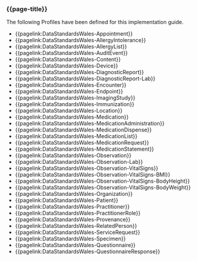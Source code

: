 ### {{page-title}}

The following Profiles have been defined for this implementation guide.
* {{pagelink:DataStandardsWales-Appointment}}
* {{pagelink:DataStandardsWales-AllergyIntolerance}}
* {{pagelink:DataStandardsWales-AllergyList}}
* {{pagelink:DataStandardsWales-AuditEvent}}
* {{pagelink:DataStandardsWales-Content}}
* {{pagelink:DataStandardsWales-Device}}
* {{pagelink:DataStandardsWales-DiagnosticReport}}
* {{pagelink:DataStandardsWales-DiagnosticReport-Lab}}
* {{pagelink:DataStandardsWales-Encounter}}
* {{pagelink:DataStandardsWales-Endpoint}}
* {{pagelink:DataStandardsWales-ImagingStudy}}
* {{pagelink:DataStandardsWales-Immunization}}
* {{pagelink:DataStandardsWales-Location}}
* {{pagelink:DataStandardsWales-Medication}}
* {{pagelink:DataStandardsWales-MedicationAdministration}}
* {{pagelink:DataStandardsWales-MedicationDispense}}
* {{pagelink:DataStandardsWales-MedicationList}}
* {{pagelink:DataStandardsWales-MedicationRequest}}
* {{pagelink:DataStandardsWales-MedicationStatement}}
* {{pagelink:DataStandardsWales-Observation}}
* {{pagelink:DataStandardsWales-Observation-Lab}}
* {{pagelink:DataStandardsWales-Observation-VitalSigns}}
* {{pagelink:DataStandardsWales-Observation-VitalSigns-BMI}}
* {{pagelink:DataStandardsWales-Observation-VitalSigns-BodyHeight}}
* {{pagelink:DataStandardsWales-Observation-VitalSigns-BodyWeight}}
* {{pagelink:DataStandardsWales-Organization}}
* {{pagelink:DataStandardsWales-Patient}}
* {{pagelink:DataStandardsWales-Practitioner}}
* {{pagelink:DataStandardsWales-PractitionerRole}}
* {{pagelink:DataStandardsWales-Provenance}}
* {{pagelink:DataStandardsWales-RelatedPerson}}
* {{pagelink:DataStandardsWales-ServiceRequest}}
* {{pagelink:DataStandardsWales-Specimen}}
* {{pagelink:DataStandardsWales-Questionnaire}}
* {{pagelink:DataStandardsWales-QuestionnaireResponse}}
